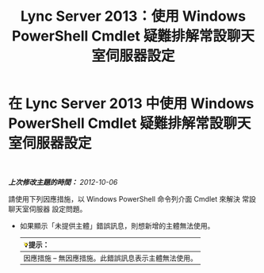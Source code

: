 ﻿---
title: Lync Server 2013：使用 Windows PowerShell Cmdlet 疑難排解常設聊天室伺服器設定
TOCTitle: 使用 Windows PowerShell Cmdlet 疑難排解常設聊天室伺服器設定
ms:assetid: 3d82eba5-9d68-4e30-9df7-6c5e8ba2d5ea
ms:mtpsurl: https://technet.microsoft.com/zh-tw/library/JJ204826(v=OCS.15)
ms:contentKeyID: 49290677
ms.date: 08/10/2015
mtps_version: v=OCS.15
ms.translationtype: HT
---

# 在 Lync Server 2013 中使用 Windows PowerShell Cmdlet 疑難排解常設聊天室伺服器設定

 

_**上次修改主題的時間：** 2012-10-06_

請使用下列因應措施，以 Windows PowerShell 命令列介面 Cmdlet 來解決 常設聊天室伺服器 設定問題。

  - 如果顯示「未提供主體」錯誤訊息，則想新增的主體無法使用。
    
    <table>
    <thead>
    <tr class="header">
    <th><img src="images/JJ205025.tip(OCS.15).gif" title="tip" alt="tip" />提示：</th>
    </tr>
    </thead>
    <tbody>
    <tr class="odd">
    <td>因應措施 – 無因應措施。此錯誤訊息表示主體無法使用。</td>
    </tr>
    </tbody>
    </table>

